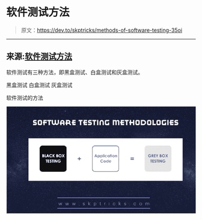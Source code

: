 # 软件测试方法

> 原文：<https://dev.to/skptricks/methods-of-software-testing-35oi>

* * *

## 来源:[软件测试方法](https://www.skptricks.com/2019/03/methods-of-software-testing.html)

软件测试有三种方法，即黑盒测试、白盒测试和灰盒测试。

黑盒测试
白盒测试
灰盒测试

软件测试的方法

[![](img/b8bc18d23ab91fbeebaf96aba82f766b.png)](https://res.cloudinary.com/practicaldev/image/fetch/s--tHS81p06--/c_limit%2Cf_auto%2Cfl_progressive%2Cq_auto%2Cw_880/https://1.bp.blogspot.com/-OgdRCX2BD_c/XHoN7vsEn7I/AAAAAAAACew/Akv4n998zl0EB8GH8OxOvdTBGqWlHd-wwCLcBGAs/s640/software.png)